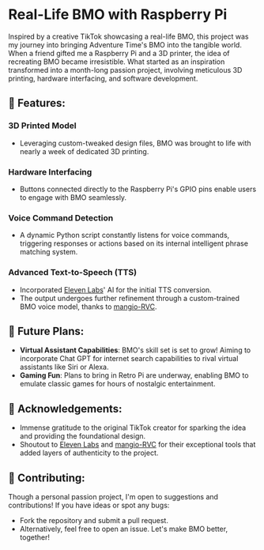 # Real-Life BMO with Raspberry Pi

Inspired by a creative TikTok showcasing a real-life BMO, this project was my journey into bringing Adventure Time's BMO into the tangible world. When a friend gifted me a Raspberry Pi and a 3D printer, the idea of recreating BMO became irresistible. What started as an inspiration transformed into a month-long passion project, involving meticulous 3D printing, hardware interfacing, and software development.

## 🎨 Features:

### **3D Printed Model**
- Leveraging custom-tweaked design files, BMO was brought to life with nearly a week of dedicated 3D printing.

### **Hardware Interfacing**
- Buttons connected directly to the Raspberry Pi's GPIO pins enable users to engage with BMO seamlessly.

### **Voice Command Detection**
- A dynamic Python script constantly listens for voice commands, triggering responses or actions based on its internal intelligent phrase matching system.

### **Advanced Text-to-Speech (TTS)**
- Incorporated [Eleven Labs](https://elevenlabs.io/speech-synthesis)' AI for the initial TTS conversion.
- The output undergoes further refinement through a custom-trained BMO voice model, thanks to [mangio-RVC](https://github.com/Mangio621/Mangio-RVC-Fork).

## 🌟 Future Plans:
- **Virtual Assistant Capabilities**: BMO's skill set is set to grow! Aiming to incorporate Chat GPT for internet search capabilities to rival virtual assistants like Siri or Alexa.
- **Gaming Fun**: Plans to bring in Retro Pi are underway, enabling BMO to emulate classic games for hours of nostalgic entertainment.

## 🙏 Acknowledgements:
- Immense gratitude to the original TikTok creator for sparking the idea and providing the foundational design.
- Shoutout to [Eleven Labs](https://elevenlabs.io/speech-synthesis) and [mangio-RVC](https://github.com/Mangio621/Mangio-RVC-Fork) for their exceptional tools that added layers of authenticity to the project.

## 🤝 Contributing:
Though a personal passion project, I'm open to suggestions and contributions! If you have ideas or spot any bugs:
- Fork the repository and submit a pull request.
- Alternatively, feel free to open an issue. Let's make BMO better, together!
